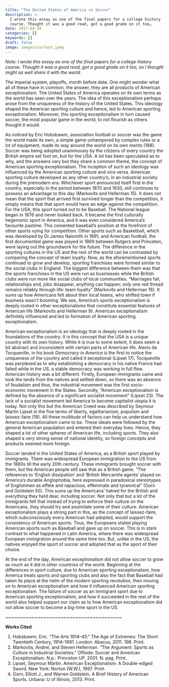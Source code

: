 ```yaml
---
title: "The United States of America vs Soccer"
description: >-
  I wrote this essay as one of the final papers for a college history
  course. Thought it was a good read, got a good grade on it too…
date: 2017-04-20
categories: []
keywords: []
draft: false
image: images/usvfoot.jpeg
---
```


_Note: I wrote this essay as one of the final papers for a college history course. Thought it was a good read, got a good grade on it too, so I thought might as well share it with the world._

The imperial system, playoffs, month before date. One might wonder what all of these have in common, the answer, they are all products of American exceptionalism. The United States of America operates on its own terms as the world has seen over the years. The idea of this exceptionalism perhaps arose from the uniqueness of the history of the United States. This ideology shaped the American sporting culture and hence, led to American sporting exceptionalism. Moreover, this sporting exceptionalism in turn caused soccer, the most popular game in the world, to not flourish as others thought it would.

As noticed by Eric Hobsbawm, association football or soccer was the game the world made its own, a simple game unhampered by complex rules or a lot of equipment, made its way around the world on its own merits (198). Soccer was being adopted unanimously by the citizens of every country the British empire set foot on, but for the USA. A lot has been speculated as to why, and the answers vary but they share a common theme, the concept of American sporting exceptionalism. The inception of such an ideology was influenced by the American sporting culture and vice versa. American sporting culture developed as any other country’s, in an industrial society during the premodern era. Whichever sport announced itself first in the country, especially in the period between 1870 and 1930, still continues to possess an advantage to this day (Markovits and Hellerman 15). It does not mean that the sport that arrived first survived longer than the competition, it simply means that that sport would have an edge against the competition. For the USA, this sport turned out to be Baseball. The National league began in 1876 and never looked back. It became the first culturally hegemonic sport in America, and it was even considered America’s favourite pastime. This cemented baseball’s position at the forefront of other sports vying for competition. Other sports such as Basketball, which was developed by Dr.James Naismith in 1891, and American football, the first documented game was played in 1869 between Rutgers and Princeton, were laying out the groundwork for the future. The difference in the sporting cultures in the US and the rest of the world can be contrasted by comparing the concept of team loyalty. Now, as the aforementioned sports continued to grow and develop, sporting franchises were formed similar to the social clubs in England. The biggest difference between them was that the sports franchises in the US were run as businesses while the British clubs were run more like social clubs of local communities. “Marriages fail, relationships end, jobs disappear, anything can happen; only one red thread remains reliably through life: team loyalty” (Markovits and Hellerman 18). It sums up how Americans felt about their local teams, who shifted town if business wasn’t booming. We see, America’s sports exceptionalism is deeply rooted in other exceptionalisms that constitute essential features of American life (Markovits and Hellerman 9). American exceptionalism definitely influenced and led to formation of American sporting exceptionalism.

American exceptionalism is an ideology that is deeply rooted in the foundations of the country. It is this concept that the USA is a unique country with its own history. While it is true to some extent, it does seem a bit abstract and inconsistent with certain parts of American life. Alexis de Tocqueville, in his book _Democracy in America_ is the first to notice the uniqueness of the country and called it exceptional (Lipset 17). Tocqueville was perplexed as to why establishing a democracy in his native France had failed while in the US, a stable democracy was working in full flow. American history was a bit different. Firstly, European immigrants came and took the lands from the natives and settled down, so there was an absence of feudalism and thus, the industrial movement was the first socio-economic movement in the States. Secondly, “American exceptionalism is defined by the absence of a significant socialist movement” (Lipset 23). The lack of a socialist movement led America to become capitalist utopia it is today. Not only this but the American Creed was described by Seymour Martin Lipset in the five terms of liberty, egalitarianism, populism and laissez-faire (19). All these multitude of factors can help us understand how American exceptionalism came to be. These ideals were followed by the general American population and entered their everyday lives. Hence, they shaped a lot of other spheres of American life, including sports. They also shaped a very strong sense of national identity, so foreign concepts and products seemed more foreign.

Soccer landed in the United States of America, as a British sport played by immigrants. There was widespread European immigration to the US from the 1880s till the early 20th century. These immigrants brought soccer with them, but the American people still saw that as a British game. “The references to ‘English dissipation’ and ‘British Mercantile agents’ played on America’s durable Anglophobia, here expressed in paradoxical stereotypes of Englishmen as effete and rapacious, effeminate and tyrannical” (Gorn and Goldstein 50). This sums up the Americans’ hatred for the British and everything they held dear, including soccer. Not only that but a lot of the immigrants felt that instead of trying to enforce their culture on the Americans, they should try and assimilate some of their culture. American exceptionalism plays a strong part in this, as the concept of laissez-faire, which subconsciously every American had adopted, would support the consistency of American sports. Thus, the Europeans stated playing American sports such as Baseball and gave up on soccer. This is in stark contrast to what happened in Latin America, where there was widespread European immigration around the same time too. But, unlike in the US, the natives enjoyed the sport of soccer and adopted that as the sport of their choice.

At the end of the day, American exceptionalism did not allow soccer to grow as much as it did in other countries of the world. Beginning at the differences in sport culture, due to American sporting exceptionalism, how America treats sports and sporting clubs and also the fact that Baseball had taken its place at the helm of the modern sporting revolution, then moving on to American exceptionalism and how it influenced American sporting exceptionalism. The failure of soccer as an immigrant sport due to American sporting exceptionalism, and how it succeeded in the rest of the world also helped support our claim as to how American exceptionalism did not allow soccer to become a big-time sport in the US.

\~~~~~~~~~~~~~~~~~~~~~~~~~~~~~~~~~~~~~~~~

**Works Cited**

1.  Hobsbawm, Eric. “The Arts 1914–45.” The Age of Extremes: The Short Twentieth Century, 1914–1991. London: Abacus, 2011. 198. Print.
2.  Markovits, Andrei, and Steven Hellerman. “The Argument: Sports as Culture in Industrial Societies.” Offside: Soccer and American Exceptionalism. N.p.: Princeton UP, 2001. N. pag. Print.
3.  Lipset, Seymour Martin. American Exceptionalism: A Double-edged Sword. New York: Norton (W.W.), 1997. Print.
4.  Gorn, Elliott J., and Warren Goldstein. A Brief History of American Sports. Urbana: U of Illinois, 2013. Print.